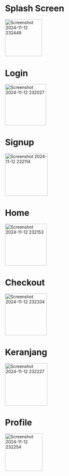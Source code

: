<h1>Splash Screen</h1>
<img width="122" alt="Screenshot 2024-11-12 232449" src="https://github.com/user-attachments/assets/e19afe33-9675-4f53-a596-b77df8cd6f5f">
<h1>Login</h1>
<img width="136" alt="Screenshot 2024-11-12 232027" src="https://github.com/user-attachments/assets/417e3f13-867e-46c6-b840-33b757deffeb">
<h1>Signup</h1>
<img width="141" alt="Screenshot 2024-11-12 232114" src="https://github.com/user-attachments/assets/4c07c3f2-3aee-446e-9fc8-3c2dba72b37c">
<h1>Home</h1>
<img width="138" alt="Screenshot 2024-11-12 232153" src="https://github.com/user-attachments/assets/70c54938-695d-4e09-8b82-3dc04c8de058">
<h1>Checkout</h1>
<img width="138" alt="Screenshot 2024-11-12 232334" src="https://github.com/user-attachments/assets/46180bcd-ac18-4e6e-97e6-9042187c0a73">
<h1>Keranjang</h1>
<img width="140" alt="Screenshot 2024-11-12 232227" src="https://github.com/user-attachments/assets/6ab856e6-dae2-403b-8b97-91ee63b91c78">
<h1>Profile</h1>
<img width="124" alt="Screenshot 2024-11-12 232254" src="https://github.com/user-attachments/assets/fe42268b-b8ec-4a52-bc1d-ec1418c4411e">
